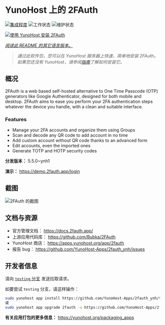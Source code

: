 <!--
注意：此 README 由 <https://github.com/YunoHost/apps/tree/master/tools/readme_generator> 自动生成
请勿手动编辑。
-->

# YunoHost 上的 2FAuth

[![集成程度](https://apps.yunohost.org/badge/integration/2fauth)](https://ci-apps.yunohost.org/ci/apps/2fauth/)
![工作状态](https://apps.yunohost.org/badge/state/2fauth)
![维护状态](https://apps.yunohost.org/badge/maintained/2fauth)

[![使用 YunoHost 安装 2FAuth](https://install-app.yunohost.org/install-with-yunohost.svg)](https://install-app.yunohost.org/?app=2fauth)

*[阅读此 README 的其它语言版本。](./ALL_README.md)*

> *通过此软件包，您可以在 YunoHost 服务器上快速、简单地安装 2FAuth。*  
> *如果您还没有 YunoHost，请参阅[指南](https://yunohost.org/install)了解如何安装它。*

## 概况

2FAuth is a web based self-hosted alternative to One Time Passcode (OTP) generators like Google Authenticator, designed for both mobile and desktop.
2FAuth aims to ease you perform your 2FA authentication steps whatever the device you handle, with a clean and suitable interface.

### Features

- Manage your 2FA accounts and organize them using Groups
- Scan and decode any QR code to add account in no time
- Add custom account without QR code thanks to an advanced form
- Edit accounts, even the imported ones
- Generate TOTP and HOTP security codes


**分发版本：** 5.5.0~ynh1

**演示：** <https://demo.2fauth.app/login>

## 截图

![2FAuth 的截图](./doc/screenshots/screenshot.png)

## 文档与资源

- 官方管理文档： <https://docs.2fauth.app/>
- 上游应用代码库： <https://github.com/Bubka/2FAuth>
- YunoHost 商店： <https://apps.yunohost.org/app/2fauth>
- 报告 bug： <https://github.com/YunoHost-Apps/2fauth_ynh/issues>

## 开发者信息

请向 [`testing` 分支](https://github.com/YunoHost-Apps/2fauth_ynh/tree/testing) 发送拉取请求。

如要尝试 `testing` 分支，请这样操作：

```bash
sudo yunohost app install https://github.com/YunoHost-Apps/2fauth_ynh/tree/testing --debug
或
sudo yunohost app upgrade 2fauth -u https://github.com/YunoHost-Apps/2fauth_ynh/tree/testing --debug
```

**有关应用打包的更多信息：** <https://yunohost.org/packaging_apps>
